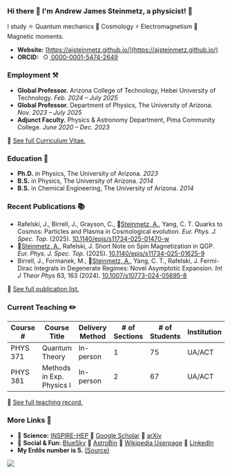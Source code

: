 ### Hi there 👋 I'm Andrew James Steinmetz, a physicist! 🔭

I study ⚛ Quantum mechanics 🌌 Cosmology ⚡ Electromagnetism 🧲 Magnetic moments.

- **Website:** [https://ajsteinmetz.github.io/](https://ajsteinmetz.github.io/)
- **ORCID:** <a
  id="cy-effective-orcid-url"
  class="underline"
  href="https://orcid.org/0000-0001-5474-2649"
  target="orcid.widget"
  rel="me noopener noreferrer"
  style="vertical-align: top">
  <img
    src="https://orcid.org/sites/default/files/images/orcid_16x16.png"
    style="width: 1em; margin-inline-start: 0.5em"
    alt="ORCID iD icon"/>
  0000-0001-5474-2649
</a>

### Employment ⚒

- **Global Professor.** Arizona College of Technology, Hebei University of Technology. _Feb. 2024 – July 2025_
- **Global Professor.** Department of Physics, The University of Arizona. _Nov. 2023 – July 2025_
- **Adjunct Faculty.** Physics & Astronomy Department, Pima Community College. _June 2020 – Dec. 2023_

🔗 [See full Curriculum Vitae.](https://ajsteinmetz.github.io/cv.html)

### Education 🍎

- **Ph.D.** in Physics, The University of Arizona. _2023_
- **B.S.** in Physics, The University of Arizona. _2014_
- **B.S.** in Chemical Engineering, The University of Arizona. _2014_

### Recent Publications 📚

* Rafelski, J., Birrell, J., Grayson, C., 🌟[Steinmetz, A.](https://github.com/ajsteinmetz/thesis-collab-project), Yang, C. T. Quarks to Cosmos: Particles and Plasma in Cosmological evolution. <i>Eur. Phys. J. Spec. Top.</i> (2025). [10.1140/epjs/s11734-025-01470-w](https://doi.org/10.1140/epjs/s11734-025-01470-w)
* 🌟[Steinmetz, A.](https://github.com/ajsteinmetz/short-note-qgp), Rafelski, J. Short Note on Spin Magnetization in QGP. <i>Eur. Phys. J. Spec. Top.</i> (2025). [10.1140/epjs/s11734-025-01625-9](https://doi.org/10.1140/epjs/s11734-025-01625-9)
* Birrell, J., Formanek, M., 🌟[Steinmetz, A.](https://github.com/ajsteinmetz/fermi-distribution), Yang, C. T., Rafelski, J. Fermi-Dirac Integrals in Degenerate Regimes: Novel Asymptotic Expansion. _Int J Theor Phys_ 63, 163 (2024). [10.1007/s10773-024-05695-8](https://doi.org/10.1007/s10773-024-05695-8)

🔗 [See full publication list.](https://ajsteinmetz.github.io/publications.html)

### Current Teaching ✏️

| Course #   | Course Title                      | Delivery Method | # of Sections | # of Students | Institution | Semester       |
|------------|-----------------------------------|-----------------|---------------|---------------|-------------|----------------|
| PHYS 371   | Quantum Theory                    | In-person       | 1             | 75            | UA/ACT      | Spring 2025    |
| PHYS 381   | Methods in Exp. Physics I         | In-person       | 2             | 67            | UA/ACT      | Spring 2025    |

🔗 [See full teaching record.](https://ajsteinmetz.github.io/teaching.html)

### More Links 🔗

- 🧪 **Science:** [INSPIRE-HEP](https://inspirehep.net/authors/1796313) 🔗 [Google Scholar](https://scholar.google.com/citations?user=fJBK1GIAAAAJ) 🔗 [arXiv](https://arxiv.org/a/steinmetz_a_1.html)
- 🎉 **Social & Fun:** [BlueSky](https://bsky.app/profile/ajsteinmetz.com) 🔗 [AstroBin](https://www.astrobin.com/users/djinn/) 🔗 [Wikipedia Userpage](https://en.wikipedia.org/wiki/User:CosmologicalDefect) 🔗 [LinkedIn](https://www.linkedin.com/in/ajsteinmetz/)
- **My Erdős number is 5.** [(Source)](https://mathscinet.ams.org/mathscinet/freetools/collab-dist?source=1443426&target=189017)

![](https://komarev.com/ghpvc/?username=ajsteinmetz&color=blue)
